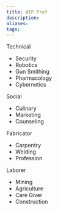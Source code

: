 ```yaml
---
title: WIP Prof
description: 
aliases: 
tags:
---
```

Technical
- Security
- Robotics
- Gun Smithing
- Pharmacology 
- Cybernetics
 
Social 
- Culinary 
- Marketing 
- Counseling 

Fabricator
- Carpentry 
- Welding
- Profession

Laborer
- Mining
- Agriculture
- Care Giver
- Construction
